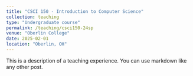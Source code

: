 ```yaml
---
title: "CSCI 150 - Introduction to Computer Science"
collection: teaching
type: "Undergraduate course"
permalink: /teaching/csci150-24sp
venue: "Oberlin College"
date: 2025-02-01
location: "Oberlin, OH"
---
```


This is a description of a teaching experience. You can use markdown like any other post.